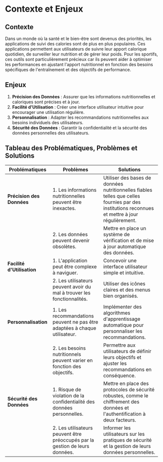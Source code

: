 # Contexte et Enjeux

## Contexte
Dans un monde où la santé et le bien-être sont devenus des priorités, les applications de suivi des calories sont de plus en plus populaires. Ces applications permettent aux utilisateurs de suivre leur apport calorique quotidien, de surveiller leur nutrition et de gérer leur poids. Pour les sportifs, ces outils sont particulièrement précieux car ils peuvent aider à optimiser les performances en ajustant l'apport nutritionnel en fonction des besoins spécifiques de l'entraînement et des objectifs de performance.

## Enjeux
1. **Précision des Données** : Assurer que les informations nutritionnelles et caloriques sont précises et à jour.
2. **Facilité d'Utilisation** : Créer une interface utilisateur intuitive pour encourager une utilisation régulière.
3. **Personnalisation** : Adapter les recommandations nutritionnelles aux besoins individuels des utilisateurs.
4. **Sécurité des Données** : Garantir la confidentialité et la sécurité des données personnelles des utilisateurs.

## Tableau des Problématiques, Problèmes et Solutions

| Problématiques                | Problèmes                                                                 | Solutions                                                                                     |
|-------------------------------|--------------------------------------------------------------------------|----------------------------------------------------------------------------------------------|
| **Précision des Données**     | 1. Les informations nutritionnelles peuvent être inexactes.              | Utiliser des bases de données nutritionnelles fiables telles que celles fournies par des institutions reconnues et mettre à jour régulièrement.         |
|                               | 2. Les données peuvent devenir obsolètes.                                | Mettre en place un système de vérification et de mise à jour automatique des données.         |
| **Facilité d'Utilisation**    | 1. L'application peut être complexe à naviguer.                          | Concevoir une interface utilisateur simple et intuitive.          |
|                               | 2. Les utilisateurs peuvent avoir du mal à trouver les fonctionnalités.  | Utiliser des icônes claires et des menus bien organisés.                                      |
| **Personnalisation**          | 1. Les recommandations peuvent ne pas être adaptées à chaque utilisateur.| Implémenter des algorithmes d'apprentissage automatique pour personnaliser les recommandations. |
|                               | 2. Les besoins nutritionnels peuvent varier en fonction des objectifs.   | Permettre aux utilisateurs de définir leurs objectifs et ajuster les recommandations en conséquence. |
| **Sécurité des Données**      | 1. Risque de violation de la confidentialité des données personnelles.   | Mettre en place des protocoles de sécurité robustes, comme le chiffrement des données et l'authentification à deux facteurs. |
|                               | 2. Les utilisateurs peuvent être préoccupés par la gestion de leurs données. | Informer les utilisateurs sur les pratiques de sécurité et la gestion de leurs données personnelles. |
